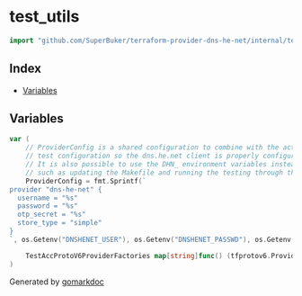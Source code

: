 <!-- Code generated by gomarkdoc. DO NOT EDIT -->

# test\_utils

```go
import "github.com/SuperBuker/terraform-provider-dns-he-net/internal/test_utils"
```

## Index

- [Variables](<#variables>)


## Variables

```go
var (
    // ProviderConfig is a shared configuration to combine with the actual
    // test configuration so the dns.he.net client is properly configured.
    // It is also possible to use the DHN_ environment variables instead,
    // such as updating the Makefile and running the testing through that tool.
    ProviderConfig = fmt.Sprintf(`
provider "dns-he-net" {
  username = "%s"
  password = "%s"
  otp_secret = "%s"
  store_type = "simple"
}
`, os.Getenv("DNSHENET_USER"), os.Getenv("DNSHENET_PASSWD"), os.Getenv("DNSHENET_OTP"))

    TestAccProtoV6ProviderFactories map[string]func() (tfprotov6.ProviderServer, error)
)
```



Generated by [gomarkdoc](<https://github.com/princjef/gomarkdoc>)
